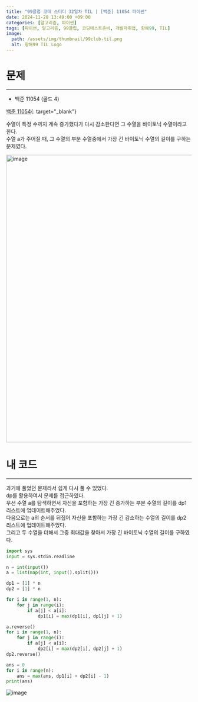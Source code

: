 ```yaml
---
title: "99클럽 코테 스터디 32일차 TIL | [백준] 11054 파이썬"
date: 2024-11-28 13:49:00 +09:00
categories: [알고리즘, 파이썬]
tags: [파이썬, 알고리즘, 99클럽, 코딩테스트준비, 개발자취업, 항해99, TIL]
image:
  path: /assets/img/thumbnail/99club-til.png
  alt: 항해99 TIL Logo
---
```

# 문제
---
- 백준 11054 (골드 4)

[백준 11054](https://www.acmicpc.net/problem/11054){: target="_blank"}

수열이 특정 수까지 계속 증가했다가 다시 감소한다면 그 수열을 바이토닉 수열이라고 한다.   
수열 a가 주어질 때, 그 수열의 부분 수열중에서 가장 긴 바이토닉 수열의 길이를 구하는 문제였다.    

<img width="777" alt="image" src="https://github.com/user-attachments/assets/1ae3de94-8058-4113-b597-07eb36d3e3b4">

# 내 코드
---
과거에 풀었던 문제라서 쉽게 다시 풀 수 있었다.   
dp를 활용하여서 문제를 접근하였다.   
우선 수열 a를 탐색하면서 자신을 포함하는 가장 긴 증가하는 부분 수열의 길이를 dp1 리스트에 업데이트해주었다.   
다음으로는 a의 순서를 뒤집어 자신을 포함하는 가장 긴 감소하는 수열의 길이를 dp2 리스트에 업데이트해주었다.   
그리고 두 수열을 더해서 그중 최대값을 찾아서 가장 긴 바이토닉 수열의 길이를 구하였다.

```python
import sys
input = sys.stdin.readline

n = int(input())
a = list(map(int, input().split()))

dp1 = [1] * n
dp2 = [1] * n

for i in range(1, n):
    for j in range(i):
        if a[j] < a[i]:
            dp1[i] = max(dp1[i], dp1[j] + 1)

a.reverse()
for i in range(1, n):
    for j in range(i):
        if a[j] < a[i]:
            dp2[i] = max(dp2[i], dp2[j] + 1)
dp2.reverse()

ans = 0
for i in range(n):
    ans = max(ans, dp1[i] + dp2[i] - 1)
print(ans)
```

![image](https://github.com/user-attachments/assets/ba85c1b4-a816-478a-bb4a-4b2937e88931)
